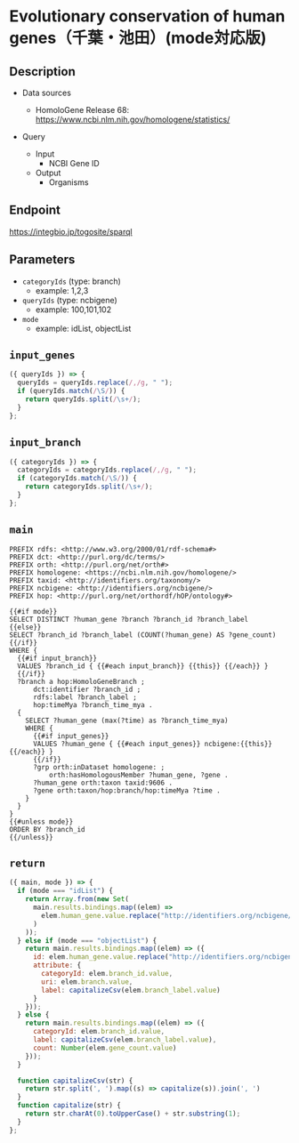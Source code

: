 # Evolutionary conservation of human genes（千葉・池田）(mode対応版)

## Description
* Data sources
  * HomoloGene Release 68: https://www.ncbi.nlm.nih.gov/homologene/statistics/

* Query
  * Input
    * NCBI Gene ID
  * Output
    * Organisms

## Endpoint

https://integbio.jp/togosite/sparql

## Parameters
* `categoryIds` (type: branch)
  * example: 1,2,3
* `queryIds` (type: ncbigene)
  * example: 100,101,102
* `mode`
  * example: idList, objectList

## `input_genes`
```javascript
({ queryIds }) => {
  queryIds = queryIds.replace(/,/g, " ");
  if (queryIds.match(/\S/)) {
    return queryIds.split(/\s+/);
  } 
};
```

## `input_branch`
```javascript
({ categoryIds }) => {
  categoryIds = categoryIds.replace(/,/g, " ");
  if (categoryIds.match(/\S/)) {
    return categoryIds.split(/\s+/);
  } 
};
```

## `main`

```sparql
PREFIX rdfs: <http://www.w3.org/2000/01/rdf-schema#>
PREFIX dct: <http://purl.org/dc/terms/>
PREFIX orth: <http://purl.org/net/orth#>
PREFIX homologene: <https://ncbi.nlm.nih.gov/homologene/>
PREFIX taxid: <http://identifiers.org/taxonomy/>
PREFIX ncbigene: <http://identifiers.org/ncbigene/>
PREFIX hop: <http://purl.org/net/orthordf/hOP/ontology#>

{{#if mode}}
SELECT DISTINCT ?human_gene ?branch ?branch_id ?branch_label
{{else}}
SELECT ?branch_id ?branch_label (COUNT(?human_gene) AS ?gene_count)
{{/if}}
WHERE {
  {{#if input_branch}}
  VALUES ?branch_id { {{#each input_branch}} {{this}} {{/each}} }
  {{/if}}
  ?branch a hop:HomoloGeneBranch ;
      dct:identifier ?branch_id ;
      rdfs:label ?branch_label ;
      hop:timeMya ?branch_time_mya .
  {
    SELECT ?human_gene (max(?time) as ?branch_time_mya)
    WHERE {
      {{#if input_genes}}
      VALUES ?human_gene { {{#each input_genes}} ncbigene:{{this}} {{/each}} }
      {{/if}}
      ?grp orth:inDataset homologene: ;
          orth:hasHomologousMember ?human_gene, ?gene .
      ?human_gene orth:taxon taxid:9606 .
      ?gene orth:taxon/hop:branch/hop:timeMya ?time .
    }
  }
}
{{#unless mode}}
ORDER BY ?branch_id
{{/unless}}
```

## `return`

```javascript
({ main, mode }) => {
  if (mode === "idList") {
    return Array.from(new Set(
      main.results.bindings.map((elem) =>
        elem.human_gene.value.replace("http://identifiers.org/ncbigene/", "")
      )
    ));
  } else if (mode === "objectList") {
    return main.results.bindings.map((elem) => ({
      id: elem.human_gene.value.replace("http://identifiers.org/ncbigene/", ""),
      attribute: {
        categoryId: elem.branch_id.value,
        uri: elem.branch.value,
        label: capitalizeCsv(elem.branch_label.value)
      }
    }));
  } else {
    return main.results.bindings.map((elem) => ({
      categoryId: elem.branch_id.value,
      label: capitalizeCsv(elem.branch_label.value),
      count: Number(elem.gene_count.value)
    }));
  }

  function capitalizeCsv(str) {
    return str.split(', ').map((s) => capitalize(s)).join(', ')
  }
  function capitalize(str) {
    return str.charAt(0).toUpperCase() + str.substring(1);
  }
};
```